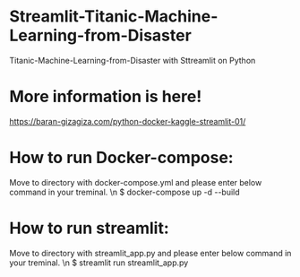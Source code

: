 # Streamlit-Titanic-Machine-Learning-from-Disaster
Titanic-Machine-Learning-from-Disaster with Sttreamlit on Python


# More information is here!
https://baran-gizagiza.com/python-docker-kaggle-streamlit-01/



# How to run Docker-compose:
Move to directory with docker-compose.yml and please enter below command in your treminal. \n
$ docker-compose up -d --build


# How to run streamlit:
Move to directory with streamlit_app.py and please enter below command in your treminal. \n
$ streamlit run streamlit_app.py 

